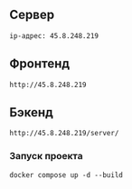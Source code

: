 ## Сервер
```
ip-адрес: 45.8.248.219
```
## Фронтенд
```
http://45.8.248.219
```
## Бэкенд
```
http://45.8.248.219/server/
```

### Запуск проекта
```
docker compose up -d --build
```
